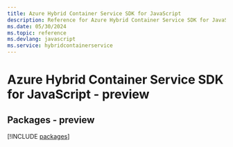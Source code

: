 ```yaml
---
title: Azure Hybrid Container Service SDK for JavaScript
description: Reference for Azure Hybrid Container Service SDK for JavaScript
ms.date: 05/30/2024
ms.topic: reference
ms.devlang: javascript
ms.service: hybridcontainerservice
---
```

# Azure Hybrid Container Service SDK for JavaScript - preview
## Packages - preview
[!INCLUDE [packages](hybrid-container-service-index.md)]
